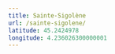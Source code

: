 ```yaml
---
title: Sainte-Sigolène
url: /sainte-sigolene/
latitude: 45.2424978
longitude: 4.236026300000001
---
```

